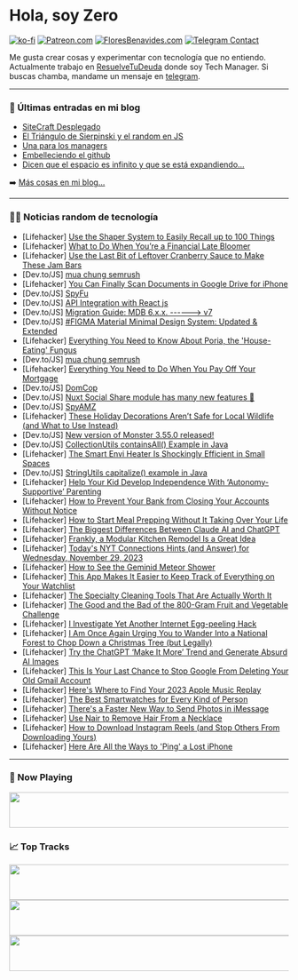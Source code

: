 # Hola, soy Zero

[![ko-fi](https://ko-fi.com/img/githubbutton_sm.svg)](https://ko-fi.com/J3J4N0LUK)
[![Patreon.com](https://img.shields.io/endpoint.svg?url=https%3A%2F%2Fshieldsio-patreon.vercel.app%2Fapi%3Fusername%3Dzerodragon%26type%3Dpatrons&style=for-the-badge)](https://patreon.com/zerodragon)
[![FloresBenavides.com](https://img.shields.io/website?down_message=oops&label=MiBlog&style=for-the-badge&up_message=online&url=https%3A%2F%2Ffloresbenavides.com)](https://floresbenavides.com)
[![Telegram Contact](https://img.shields.io/badge/escr%C3%ADbeme-ZeroDragon-%2326A5E4?style=for-the-badge&logo=telegram)](https://t.me/zerodragon)

Me gusta crear cosas y experimentar con tecnología que no entiendo.
Actualmente trabajo en [ResuelveTuDeuda](http://github.com/resuelve) donde soy Tech Manager.
Si buscas chamba, mandame un mensaje en [telegram](https://t.me/zerodragon).

---

### 📕 Últimas entradas en mi blog
<!-- BLOG-POST-LIST:START -->
- [SiteCraft Desplegado](https://floresbenavides.com/sitecraft-desplegado/)
- [El Triángulo de Sierpinski y el random en JS](https://floresbenavides.com/el-triangulo-de-sierpinski-y-el-random-en-js/)
- [Una para los managers](https://floresbenavides.com/una-para-los-managers/)
- [Embelleciendo el github](https://floresbenavides.com/embelleciendo-el-github/)
- [Dicen que el espacio es infinito y que se está expandiendo…](https://floresbenavides.com/dicen-que-el-espacio-es-infinito-y-que-se-esta-expandiendo/)
<!-- BLOG-POST-LIST:END -->

➡️ [Más cosas en mi blog...](https://floresbenavides.com)

---

### 👨‍💻 Noticias random de tecnología
<!-- TECH-POSTS:START -->
- [Lifehacker] [Use the Shaper System to Easily Recall up to 100 Things](https://lifehacker.com/family/shaper-system-memory-technique)
- [Lifehacker] [What to Do When You’re a Financial Late Bloomer](https://lifehacker.com/money/what-to-do-when-youre-a-financial-late-bloomer)
- [Lifehacker] [Use the Last Bit of Leftover Cranberry Sauce to Make These Jam Bars](https://lifehacker.com/food-drink/use-your-leftover-cranberry-sauce-in-this-cranberry-jam-bars-recipe)
- [Dev.to/JS] [mua chung semrush](https://dev.to/wsovn123/mua-chung-semrush-50ao)
- [Lifehacker] [You Can Finally Scan Documents in Google Drive for iPhone](https://lifehacker.com/tech/how-to-scan-documents-in-google-drive-for-iphone)
- [Dev.to/JS] [SpyFu](https://dev.to/wsovn123/spyfu-2chb)
- [Dev.to/JS] [API Integration with React js](https://dev.to/syedmuhammadaliraza/api-integration-with-react-js-3on3)
- [Dev.to/JS] [Migration Guide: MDB 6.x.x. ------&gt; v7](https://dev.to/mdbootstrap/migration-guide-mdb-6xx-v7-2oap)
- [Dev.to/JS] [#FIGMA Material Minimal Design System: Updated &amp; Extended](https://dev.to/mz2387/figma-material-minimal-design-system-updated-extended-3e3c)
- [Lifehacker] [Everything You Need to Know About Poria, the &#39;House-Eating&#39; Fungus](https://lifehacker.com/home/poria-house-eating-fungus)
- [Dev.to/JS] [mua chung semrush](https://dev.to/wsovn123/mua-chung-semrush-1apl)
- [Lifehacker] [Everything You Need to Do When You Pay Off Your Mortgage](https://lifehacker.com/money/pay-off-mortgage-how-to-prepare)
- [Dev.to/JS] [DomCop](https://dev.to/wsovn123/domcop-52l6)
- [Dev.to/JS] [Nuxt Social Share module has many new features 🎉](https://dev.to/stefanobartoletti/nuxt-social-share-module-has-many-new-features-5b75)
- [Dev.to/JS] [SpyAMZ](https://dev.to/wsovn123/spyamz-1nng)
- [Lifehacker] [These Holiday Decorations Aren’t Safe for Local Wildlife &lpar;and What to Use Instead&rpar;](https://lifehacker.com/home/holiday-decorations-that-are-not-safe-for-wildlife)
- [Dev.to/JS] [New version of Monster 3.55.0 released!](https://dev.to/volker_schukai/new-version-of-monster-3550-released-6on)
- [Dev.to/JS] [CollectionUtils containsAll&lpar;&rpar; Example in Java](https://dev.to/javatute673/collectionutils-containsall-example-in-java-eae)
- [Lifehacker] [The Smart Envi Heater Is Shockingly Efficient in Small Spaces](https://lifehacker.com/tech/smart-envi-heater-review)
- [Dev.to/JS] [StringUtils capitalize&lpar;&rpar; example in Java](https://dev.to/javatute673/stringutils-capitalize-example-in-java-1c6o)
- [Lifehacker] [Help Your Kid Develop Independence With ‘Autonomy-Supportive’ Parenting](https://lifehacker.com/family/autonomy-supportive-parenting)
- [Lifehacker] [How to Prevent Your Bank from Closing Your Accounts Without Notice](https://lifehacker.com/money/how-to-prevent-your-bank-from-closing-your-accounts)
- [Lifehacker] [How to Start Meal Prepping Without It Taking Over Your Life](https://lifehacker.com/how-to-start-meal-prepping-without-it-taking-over-your-1849555451)
- [Lifehacker] [The Biggest Differences Between Claude AI and ChatGPT](https://lifehacker.com/tech/claude-ai-versus-chatgpt-which-is-better)
- [Lifehacker] [Frankly, a Modular Kitchen Remodel Is a Great Idea](https://lifehacker.com/home/modular-kitchen-remodel)
- [Lifehacker] [Today&#39;s NYT Connections Hints &lpar;and Answer&rpar; for Wednesday, November 29, 2023](https://lifehacker.com/entertainment/nyt-connections-answer-today-november-29-2023)
- [Lifehacker] [How to See the Geminid Meteor Shower](https://lifehacker.com/science/how-to-see-the-geminid-meteor-shower)
- [Lifehacker] [This App Makes It Easier to Keep Track of Everything on Your Watchlist](https://lifehacker.com/tech/justwatch-app-keep-track-of-watchlist)
- [Lifehacker] [The Specialty Cleaning Tools That Are Actually Worth It](https://lifehacker.com/home/kitchen-bathroom-cleaning-tools-worth-splurging-on)
- [Lifehacker] [The Good and the Bad of the 800-Gram Fruit and Vegetable Challenge](https://lifehacker.com/health/800-gram-challenge)
- [Lifehacker] [I Investigate Yet Another Internet Egg-peeling Hack](https://lifehacker.com/food-drink/best-way-to-peel-an-egg)
- [Lifehacker] [I Am Once Again Urging You to Wander Into a National Forest to Chop Down a Christmas Tree &lpar;but Legally&rpar;](https://lifehacker.com/money/cut-your-own-christmas-tree-from-a-national-forest)
- [Lifehacker] [Try the ChatGPT ‘Make It More’ Trend and Generate Absurd AI Images](https://lifehacker.com/tech/chat-gpt-make-it-more-ai-images-trend)
- [Lifehacker] [This Is Your Last Chance to Stop Google From Deleting Your Old Gmail Account](https://lifehacker.com/tech/stop-google-from-deleting-your-old-gmail-account)
- [Lifehacker] [Here&#39;s Where to Find Your 2023 Apple Music Replay](https://lifehacker.com/tech/2023-apple-music-replay)
- [Lifehacker] [The Best Smartwatches for Every Kind of Person](https://lifehacker.com/best-smartwatches-1850963556)
- [Lifehacker] [There&#39;s a Faster New Way to Send Photos in iMessage](https://lifehacker.com/tech/send-photos-faster-imessage)
- [Lifehacker] [Use Nair to Remove Hair From a Necklace](https://lifehacker.com/home/remove-hair-from-necklace)
- [Lifehacker] [How to Download Instagram Reels &lpar;and Stop Others From Downloading Yours&rpar;](https://lifehacker.com/tech/how-to-download-instagram-reels)
- [Lifehacker] [Here Are All the Ways to &#39;Ping&#39; a Lost iPhone](https://lifehacker.com/here-are-all-the-ways-to-ping-a-lost-iphone-1847981845)<!-- TECH-POSTS:END -->

---

### 🎵 Now Playing
<a href="https://spotify-now-playing-dun.vercel.app/now-playing?open"><img src="https://spotify-now-playing-dun.vercel.app/now-playing" width="540" height="64"></a>

### 📈 Top Tracks
<a href="https://spotify-now-playing-dun.vercel.app/top-tracks?i=1&open"><img src="https://spotify-now-playing-dun.vercel.app/top-tracks?i=1" width="540" height="64"></a>
<a href="https://spotify-now-playing-dun.vercel.app/top-tracks?i=2&open"><img src="https://spotify-now-playing-dun.vercel.app/top-tracks?i=2" width="540" height="64"></a>
<a href="https://spotify-now-playing-dun.vercel.app/top-tracks?i=3&open"><img src="https://spotify-now-playing-dun.vercel.app/top-tracks?i=3" width="540" height="64"></a>
